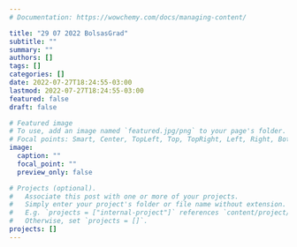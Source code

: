```yaml
---
# Documentation: https://wowchemy.com/docs/managing-content/

title: "29 07 2022 BolsasGrad"
subtitle: ""
summary: ""
authors: []
tags: []
categories: []
date: 2022-07-27T18:24:55-03:00
lastmod: 2022-07-27T18:24:55-03:00
featured: false
draft: false

# Featured image
# To use, add an image named `featured.jpg/png` to your page's folder.
# Focal points: Smart, Center, TopLeft, Top, TopRight, Left, Right, BottomLeft, Bottom, BottomRight.
image:
  caption: ""
  focal_point: ""
  preview_only: false

# Projects (optional).
#   Associate this post with one or more of your projects.
#   Simply enter your project's folder or file name without extension.
#   E.g. `projects = ["internal-project"]` references `content/project/deep-learning/index.md`.
#   Otherwise, set `projects = []`.
projects: []
---
```

